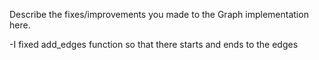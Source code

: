 Describe the fixes/improvements you made to the Graph implementation here.

-I fixed add_edges function so that there starts and ends to the edges
